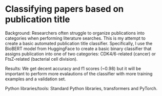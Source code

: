 # Classifying papers based on publication title
Background:
Researchers often struggle to organize publications into categories when performing literature searches. This is my attempt to create a basic automated publication title classifier. Specifically, I use the BioBERT model from HuggingFace to create a basic binary classifier that assigns publication into one of two categories: CDK4/6-related (cancer) or FtsZ-related (bacterial cell division). 

Results:
We get decent accuracy and f1 scores (~0.98) but it will be important to perform more evalautions of the classifier with more training examples and a validation set.

Python libraries/tools: Standard Python libraries, transformers and PyTorch. 
